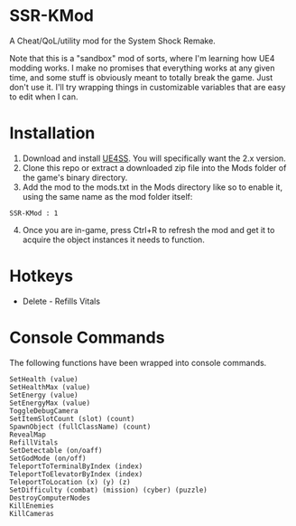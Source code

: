 
SSR-KMod
===
A Cheat/QoL/utility mod for the System Shock Remake.

Note that this is a "sandbox" mod of sorts, where I'm learning how UE4 modding works. I make no promises that everything works at any given time, and some stuff is obviously meant to totally break the game. Just don't use it. I'll try wrapping things in customizable variables that are easy to edit when I can.

Installation
===
1. Download and install [UE4SS](https://github.com/UE4SS-RE/RE-UE4SS). You will specifically want the 2.x version.
2. Clone this repo or extract a downloaded zip file into the Mods folder of the game's binary directory.
3. Add the mod to the mods.txt in the Mods directory like so to enable it, using the same name as the mod folder itself:
```
SSR-KMod : 1
```
4. Once you are in-game, press Ctrl+R to refresh the mod and get it to acquire the object instances it needs to function.

Hotkeys
===
* Delete - Refills Vitals

Console Commands
===
The following functions have been wrapped into console commands.

```
SetHealth (value)
SetHealthMax (value)
SetEnergy (value)
SetEnergyMax (value)
ToggleDebugCamera
SetItemSlotCount (slot) (count)
SpawnObject (fullClassName) (count)
RevealMap
RefillVitals
SetDetectable (on/oaff)
SetGodMode (on/off)
TeleportToTerminalByIndex (index)
TeleportToElevatorByIndex (index)
TeleportToLocation (x) (y) (z)
SetDifficulty (combat) (mission) (cyber) (puzzle)
DestroyComputerNodes
KillEnemies
KillCameras
```

